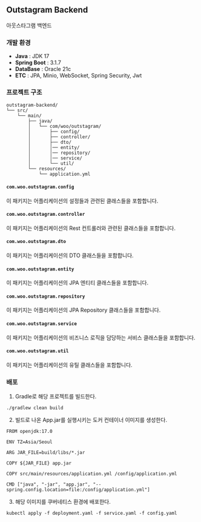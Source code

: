 ## Outstagram Backend
아웃스타그램 백엔드

### 개발 환경
- **Java** : JDK 17
- **Spring Boot** : 3.1.7
- **DataBase** : Oracle 21c
- **ETC** : JPA, Minio, WebSocket, Spring Security, Jwt

### 프로젝트 구조
```
outstagram-backend/
└── src/
    └── main/
        ├── java/
        │   └── com/woo/outstagram/
        │       ├── config/
        │       ├── controller/
        │       ├── dto/
        │       │── entity/
        │       │── repository/
        │       │── service/
        │       └── util/
        └── resources/
            └── application.yml
```

#### `com.woo.outstagram.config`
이 패키지는 어플리케이션의 설정들과 관련된 클래스들을 포함합니다.

#### `com.woo.outstagram.controller`
이 패키지는 어플리케이션의 Rest 컨트롤러와 관련된 클래스들을 포함합니다.

#### `com.woo.outstagram.dto`
이 패키지는 어플리케이션의 DTO 클래스들을 포함합니다.

#### `com.woo.outstagram.entity`
이 패키지는 어플리케이션의 JPA 엔티티 클래스들을 포함합니다.

#### `com.woo.outstagram.repository`
이 패키지는 어플리케이션의 JPA Repository 클래스들을 포함합니다.

#### `com.woo.outstagram.service`
이 패키지는 어플리케이션의 비즈니스 로직을 담당하는 서비스 클래스들을 포함합니다.

#### `com.woo.outstagram.util`
이 패키지는 어플리케이션의 유틸 클래스들을 포함합니다.


### 배포
1. Gradle로 해당 프로젝트를 빌드한다.
```
./gradlew clean build
```
2. 빌드로 나온 App.jar를 실행시키는 도커 컨테이너 이미지를 생성한다.
```
FROM openjdk:17.0

ENV TZ=Asia/Seoul

ARG JAR_FILE=build/libs/*.jar

COPY ${JAR_FILE} app.jar

COPY src/main/resources/application.yml /config/application.yml

CMD ["java", "-jar", "app.jar", "--spring.config.location=file:/config/application.yml"]
```
3. 해당 이미지를 쿠버네티스 환경에 배포한다.
```
kubectl apply -f deployment.yaml -f service.yaml -f config.yaml
```